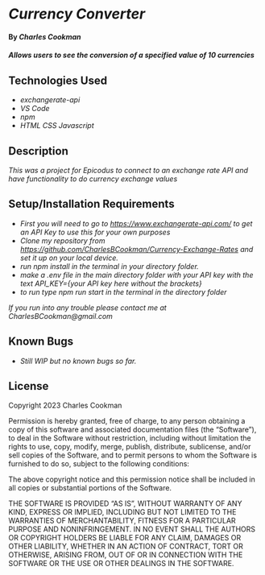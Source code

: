 # _Currency Converter_

#### By _**Charles Cookman**_

#### _Allows users to see the conversion of a specified value of 10 currencies_

## Technologies Used

* _exchangerate-api_
* _VS Code_
* _npm_
* _HTML CSS Javascript_

## Description

_This was a project for Epicodus to connect to an exchange rate API and have functionality to do currency exchange values_

## Setup/Installation Requirements

* _First you will need to go to https://www.exchangerate-api.com/ to get an API Key to use this for your own purposes_
* _Clone my repository from https://github.com/CharlesBCookman/Currency-Exchange-Rates and set it up on your local device._
* _run npm install in the terminal in your directory folder._
* _make a .env file in the main directory folder with your API key with the text API_KEY={your API key here without the brackets}_
* _to run type npm run start in the terminal in the directory folder_

_If you run into any trouble please contact me at CharlesBCookman@gmail.com_

## Known Bugs

* _Still WIP but no known bugs so far._


## License

Copyright 2023 Charles Cookman

Permission is hereby granted, free of charge, to any person obtaining a copy of this software and associated documentation files (the “Software”), to deal in the Software without restriction, including without limitation the rights to use, copy, modify, merge, publish, distribute, sublicense, and/or sell copies of the Software, and to permit persons to whom the Software is furnished to do so, subject to the following conditions:

The above copyright notice and this permission notice shall be included in all copies or substantial portions of the Software.

THE SOFTWARE IS PROVIDED “AS IS”, WITHOUT WARRANTY OF ANY KIND, EXPRESS OR IMPLIED, INCLUDING BUT NOT LIMITED TO THE WARRANTIES OF MERCHANTABILITY, FITNESS FOR A PARTICULAR PURPOSE AND NONINFRINGEMENT. IN NO EVENT SHALL THE AUTHORS OR COPYRIGHT HOLDERS BE LIABLE FOR ANY CLAIM, DAMAGES OR OTHER LIABILITY, WHETHER IN AN ACTION OF CONTRACT, TORT OR OTHERWISE, ARISING FROM, OUT OF OR IN CONNECTION WITH THE SOFTWARE OR THE USE OR OTHER DEALINGS IN THE SOFTWARE.